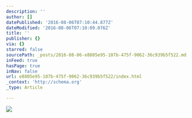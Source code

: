 ```yaml
---
description: ''
author: []
datePublished: '2016-08-06T07:10:44.877Z'
dateModified: '2016-08-06T07:10:09.076Z'
title: ''
publisher: {}
via: {}
starred: false
sourcePath: _posts/2016-08-06-e8805e95-107b-475f-9062-36c939b5f522.md
inFeed: true
hasPage: true
inNav: false
url: e8805e95-107b-475f-9062-36c939b5f522/index.html
_context: 'http://schema.org'
_type: Article

---
```

![](https://the-grid-user-content.s3-us-west-2.amazonaws.com/ed4ab1d4-d679-459f-aca2-c1bbf9ae4d95.jpg)